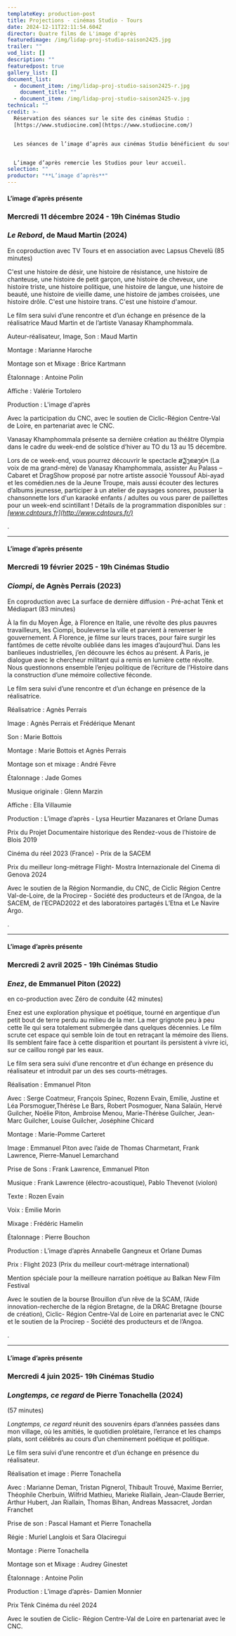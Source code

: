 ```yaml
---
templateKey: production-post
title: Projections - cinémas Studio - Tours
date: 2024-12-11T22:11:54.604Z
director: Quatre films de L'image d'après
featuredimage: /img/lidap-proj-studio-saison2425.jpg
trailer: ""
vod_list: []
description: ""
featuredpost: true
gallery_list: []
document_list:
  - document_item: /img/lidap-proj-studio-saison2425-r.jpg
    document_title: ""
  - document_item: /img/lidap-proj-studio-saison2425-v.jpg
technical: ""
credit: >-
  Réservation des séances sur le site des cinémas Studio :
  [https://www.studiocine.com](https://www.studiocine.com/)


  Les séances de l’image d’après aux cinémas Studio bénéficient du soutien de CICLIC Région Centre Val-de-Loire.


  L’image d’après remercie les Studios pour leur accueil.
selection: ""
productor: "**L’image d’après**"
---
```

#### L’image d’après présente

### Mercredi 11 décembre 2024 - 19h Cinémas Studio

### **_Le Rebord_**, de Maud Martin (2024)

En coproduction avec TV Tours et en association avec Lapsus Chevelü (85 minutes)

C'est une histoire de désir, une histoire de résistance, une histoire de chanteuse, une histoire de petit garçon, une histoire de cheveux, une histoire triste, une histoire politique, une histoire de langue, une histoire de beauté, une histoire de vieille dame, une histoire de jambes croisées, une histoire drôle. C'est une histoire trans. C'est une histoire d'amour.

Le film sera suivi d’une rencontre et d’un échange en présence de la réalisatrice Maud Martin et de l’artiste Vanasay Khamphommala.

Auteur-réalisateur, Image, Son : Maud Martin

Montage : Marianne Haroche

Montage son et Mixage : Brice Kartmann

Étalonnage : Antoine Polin

Affiche : Valérie Tortolero

Production : L'image d'après

Avec la participation du CNC, avec le soutien de Ciclic-Région Centre-Val de Loire, en partenariat avec le CNC.

Vanasay Khamphommala présente sa dernière création au théâtre Olympia dans le cadre du week-end de solstice d’hiver au TO du 13 au 15 décembre.

Lors de ce week-end, vous pourrez découvrir le spectacle ສຽງຂອງຍ່າ (La voix de ma grand-mère) de Vanasay Khamphommala, assister Au Palass – Cabaret et DragShow proposé par notre artiste associé Youssouf Abi-ayad et les comédien.nes de la Jeune Troupe, mais aussi écouter des lectures d’albums jeunesse, participer à un atelier de paysages sonores, pousser la chansonnette lors d'un karaoké enfants / adultes ou vous parer de paillettes pour un week-end scintillant ! Détails de la programmation disponibles sur : _[www.cdntours.fr](http://www.cdntours.fr/)_

.

---

#### L’image d’après présente

### Mercredi 19 février 2025 - 19h Cinémas Studio

### **_Ciompi_**, de Agnès Perrais (2023)

En coproduction avec La surface de dernière diffusion - Pré-achat Tënk et Médiapart (83 minutes)

À la fin du Moyen Âge, à Florence en Italie, une révolte des plus pauvres travailleurs, les Ciompi, bouleverse la ville et parvient à renverser le gouvernement. À Florence, je filme sur leurs traces, pour faire surgir les fantômes de cette révolte oubliée dans les images d’aujourd’hui. Dans les banlieues industrielles, j’en découvre les échos au présent. À Paris, je dialogue avec le chercheur militant qui a remis en lumière cette révolte. Nous questionnons ensemble l’enjeu politique de l’écriture de l’Histoire dans la construction d’une mémoire collective féconde.

Le film sera suivi d’une rencontre et d’un échange en présence de la réalisatrice.

Réalisatrice : Agnès Perrais

Image : Agnès Perrais et Frédérique Menant

Son : Marie Bottois

Montage : Marie Bottois et Agnès Perrais

Montage son et mixage : André Fèvre

Étalonnage : Jade Gomes

Musique originale : Glenn Marzin

Affiche : Ella Villaumie

Production : L’image d’après - Lysa Heurtier Mazanares et Orlane Dumas

Prix du Projet Documentaire historique des Rendez-vous de l’histoire de Blois 2019

Cinéma du réel 2023 (France) - Prix de la SACEM

Prix du meilleur long-métrage Flight- Mostra Internazionale del Cinema di Genova 2024

Avec le soutien de la Région Normandie, du CNC, de Ciclic Région Centre Val-de-Loire, de la Procirep - Société des producteurs et de l’Angoa, de la SACEM, de l’ECPAD2022 et des laboratoires partagés L’Etna et Le Navire Argo.

.

---

#### L’image d’après présente

### Mercredi 2 avril 2025 - 19h Cinémas Studio

### **_Enez_**, de Emmanuel Piton (2022)

en co-production avec Zéro de conduite (42 minutes)

Enez est une exploration physique et poétique, tourné en argentique d’un petit bout de terre perdu au milieu de la mer. La mer grignote peu à peu cette île qui sera totalement submergée dans quelques décennies. Le film scrute cet espace qui semble loin de tout en retraçant la mémoire des îliens. Ils semblent faire face à cette disparition et pourtant ils persistent à vivre ici, sur ce caillou rongé par les eaux.

Le film sera sera suivi d’une rencontre et d’un échange en présence du réalisateur et introduit par un des ses courts-métrages.

Réalisation : Emmanuel Piton

Avec : Serge Coatmeur, François Spinec, Rozenn Evain, Emilie, Justine et Léa Porsmoguer,Thérèse Le Bars, Robert Posmoguer, Nana Salaün, Hervé Guilcher, Noélie Piton, Ambroise Menou, Marie-Thérèse Guilcher, Jean-Marc Guilcher, Louise Guilcher, Joséphine Chicard

Montage : Marie-Pomme Carteret

Image : Emmanuel Piton avec l’aide de Thomas Charmetant, Frank Lawrence, Pierre-Manuel Lemarchand

Prise de Sons : Frank Lawrence, Emmanuel Piton

Musique : Frank Lawrence (électro-acoustique), Pablo Thevenot (violon)

Texte : Rozen Evain

Voix : Emilie Morin

Mixage : Frédéric Hamelin

Étalonnage : Pierre Bouchon

Production : L’image d’après Annabelle Gangneux et Orlane Dumas

Prix : Flight 2023 (Prix du meilleur court-métrage international)

Mention spéciale pour la meilleure narration poétique au Balkan New Film Festival

Avec le soutien de la bourse Brouillon d’un rêve de la SCAM, l’Aide innovation-recherche de la région Bretagne, de la DRAC Bretagne (bourse de création), Ciclic- Région Centre-Val de Loire en partenariat avec le CNC et le soutien de la Procirep - Société des producteurs et de l’Angoa.

.

---

#### L’image d’après présente

### Mercredi 4 juin 2025- 19h Cinémas Studio

### **_Longtemps, ce regard_** de Pierre Tonachella (2024)

(57 minutes)

_Longtemps, ce regard_ réunit des souvenirs épars d’années passées dans mon village, où les amitiés, le quotidien prolétaire, l’errance et les champs plats, sont célébrés au cours d’un cheminement poétique et politique.

Le film sera suivi d’une rencontre et d’un échange en présence du réalisateur.

Réalisation et image : Pierre Tonachella

Avec : Marianne Deman, Tristan Pignerol, Thibault Trouvé, Maxime Berrier, Théophile Cherbuin, Wilfrid Mathieu, Marieke Riallain, Jean-Claude Berrier, Arthur Hubert, Jan Riallain, Thomas Bihan, Andreas Massacret, Jordan Franchet

Prise de son : Pascal Hamant et Pierre Tonachella

Régie : Muriel Langlois et Sara Olaciregui

Montage : Pierre Tonachella

Montage son et Mixage : Audrey Ginestet

Étalonnage : Antoine Polin

Production : L’image d’après- Damien Monnier

Prix Tënk Cinéma du réel 2024

Avec le soutien de Ciclic- Région Centre-Val de Loire en partenariat avec le CNC.
